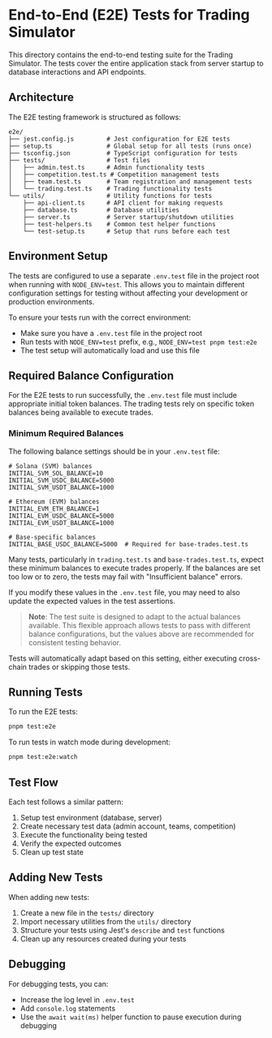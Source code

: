 # End-to-End (E2E) Tests for Trading Simulator

This directory contains the end-to-end testing suite for the Trading Simulator. The tests cover the entire application stack from server startup to database interactions and API endpoints.

## Architecture

The E2E testing framework is structured as follows:

```
e2e/
├── jest.config.js         # Jest configuration for E2E tests
├── setup.ts               # Global setup for all tests (runs once)
├── tsconfig.json          # TypeScript configuration for tests
├── tests/                 # Test files
│   ├── admin.test.ts      # Admin functionality tests
│   ├── competition.test.ts # Competition management tests
│   ├── team.test.ts       # Team registration and management tests
│   └── trading.test.ts    # Trading functionality tests
└── utils/                 # Utility functions for tests
    ├── api-client.ts      # API client for making requests
    ├── database.ts        # Database utilities
    ├── server.ts          # Server startup/shutdown utilities
    ├── test-helpers.ts    # Common test helper functions
    └── test-setup.ts      # Setup that runs before each test
```

## Environment Setup

The tests are configured to use a separate `.env.test` file in the project root when running with `NODE_ENV=test`. This allows you to maintain different configuration settings for testing without affecting your development or production environments.

To ensure your tests run with the correct environment:

- Make sure you have a `.env.test` file in the project root
- Run tests with `NODE_ENV=test` prefix, e.g., `NODE_ENV=test pnpm test:e2e`
- The test setup will automatically load and use this file

## Required Balance Configuration

For the E2E tests to run successfully, the `.env.test` file must include appropriate initial token balances. The trading tests rely on specific token balances being available to execute trades.

### Minimum Required Balances

The following balance settings should be in your `.env.test` file:

```
# Solana (SVM) balances
INITIAL_SVM_SOL_BALANCE=10
INITIAL_SVM_USDC_BALANCE=5000
INITIAL_SVM_USDT_BALANCE=1000

# Ethereum (EVM) balances
INITIAL_EVM_ETH_BALANCE=1
INITIAL_EVM_USDC_BALANCE=5000
INITIAL_EVM_USDT_BALANCE=1000

# Base-specific balances
INITIAL_BASE_USDC_BALANCE=5000  # Required for base-trades.test.ts
```

Many tests, particularly in `trading.test.ts` and `base-trades.test.ts`, expect these minimum balances to execute trades properly. If the balances are set too low or to zero, the tests may fail with "Insufficient balance" errors.

If you modify these values in the `.env.test` file, you may need to also update the expected values in the test assertions.

> **Note**: The test suite is designed to adapt to the actual balances available. This flexible approach allows tests to pass with different balance configurations, but the values above are recommended for consistent testing behavior.

Tests will automatically adapt based on this setting, either executing cross-chain trades or skipping those tests.

## Running Tests

To run the E2E tests:

```bash
pnpm test:e2e
```

To run tests in watch mode during development:

```bash
pnpm test:e2e:watch
```

## Test Flow

Each test follows a similar pattern:

1. Setup test environment (database, server)
2. Create necessary test data (admin account, teams, competition)
3. Execute the functionality being tested
4. Verify the expected outcomes
5. Clean up test state

## Adding New Tests

When adding new tests:

1. Create a new file in the `tests/` directory
2. Import necessary utilities from the `utils/` directory
3. Structure your tests using Jest's `describe` and `test` functions
4. Clean up any resources created during your tests

## Debugging

For debugging tests, you can:

- Increase the log level in `.env.test`
- Add `console.log` statements
- Use the `await wait(ms)` helper function to pause execution during debugging
